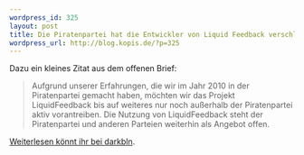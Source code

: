 ```yaml
--- 
wordpress_id: 325
layout: post
title: Die Piratenpartei hat die Entwickler von Liquid Feedback verschlissen.
wordpress_url: http://blog.kopis.de/?p=325
---
```

Dazu ein kleines Zitat aus dem offenen Brief:

<blockquote>Aufgrund unserer Erfahrungen, die wir im Jahr 2010 in der Piratenpartei gemacht haben, möchten wir das Projekt LiquidFeedback bis auf weiteres nur noch außerhalb der Piratenpartei aktiv vorantreiben. Die Nutzung von LiquidFeedback steht der Piratenpartei und anderen Parteien weiterhin als Angebot offen.</blockquote>

<a href="https://darkbln.wordpress.com/2011/01/03/offener-brief-liquid-democracy/">Weiterlesen könnt ihr bei darkbln</a>.
